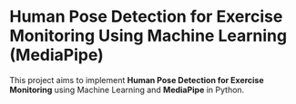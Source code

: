 # Human Pose Detection for Exercise Monitoring Using Machine Learning (MediaPipe)

This project aims to implement **Human Pose Detection for Exercise Monitoring** using Machine Learning and **MediaPipe** in Python.
